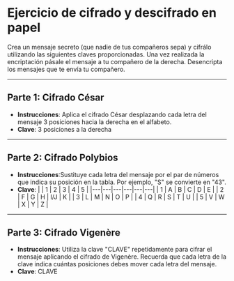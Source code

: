 <!-- Con # se ponen los títulos -->
# Ejercicio de cifrado y descifrado en papel

Crea un mensaje secreto (que nadie de tus compañeros sepa) y cifrálo utilizando las siguientes claves proporcionadas. Una vez realizada la encriptación pásale el mensaje a tu compañero de la derecha. Desencripta los mensajes que te envía tu compañero.

---

## Parte 1: Cifrado César 

* **Instrucciones**: Aplica el cifrado César desplazando cada letra del mensaje 3 posiciones hacia la derecha en el alfabeto.
* **Clave**: 3 posiciones a la derecha

---
## Parte 2: Cifrado Polybios 

* **Instrucciones**:Sustituye cada letra del mensaje por el par de números que indica su posición en la tabla. Por ejemplo, "S" se convierte en "43".
* **Clave**: 
|   | 1 | 2 | 3 | 4 | 5 |
|---|---|---|---|---|---|
| 1 | A | B | C | D | E |
| 2 | F | G | H | I/J | K |
| 3 | L | M | N | O | P |
| 4 | Q | R | S | T | U |
| 5 | V | W | X | Y | Z |
---

## Parte 3: Cifrado Vigenère 

* **Instrucciones**: Utiliza la clave "CLAVE" repetidamente para cifrar el mensaje aplicando el cifrado de Vigenère. Recuerda que cada letra de la clave indica cuántas posiciones debes mover cada letra del mensaje.
* **Clave**: CLAVE
